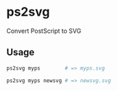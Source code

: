 # ps2svg

Convert PostScript to SVG

## Usage

```bash
ps2svg myps        # => myps.svg

ps2svg myps newsvg # => newsvg.svg
```
